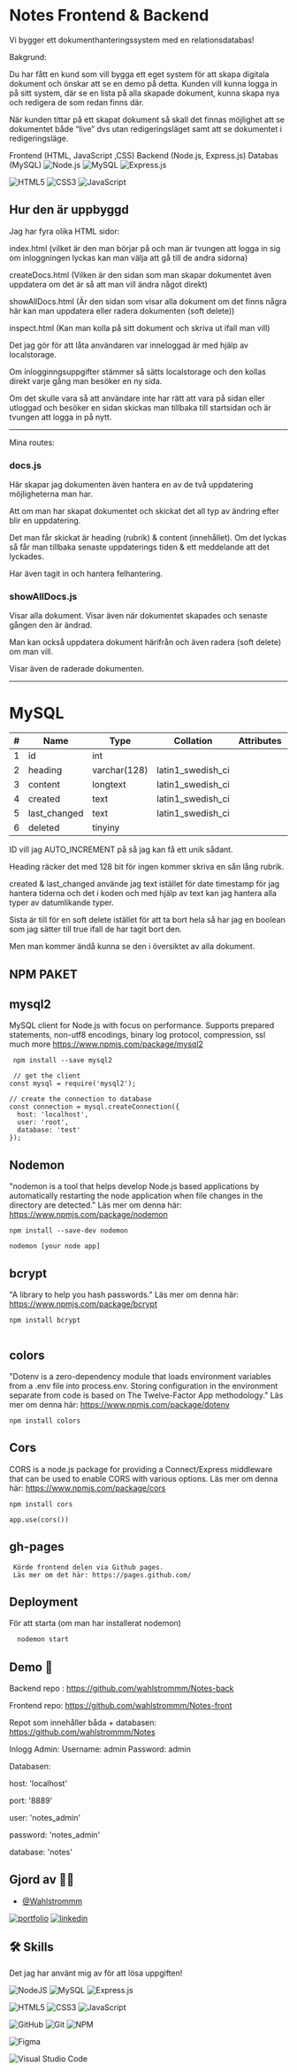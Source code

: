 
# Notes Frontend & Backend 

Vi bygger ett dokumenthanteringssystem med en relationsdatabas!

Bakgrund:

Du har fått en kund som vill bygga ett eget system för att skapa digitala dokument och önskar att se en demo på detta.
Kunden vill kunna logga in på sitt system, där se en lista på alla skapade dokument, kunna skapa nya och redigera de som redan finns där. 


När kunden tittar på ett skapat dokument så skall det finnas möjlighet att se dokumentet både “live” dvs utan redigeringsläget samt att se dokumentet i redigeringsläge.

Frontend (HTML, JavaScript ,CSS)
Backend (Node.js, Express.js)
Databas (MySQL)
![Node.js ](https://img.shields.io/badge/node.js-6DA55F?logo=node.js&logoColor=white&style=flat)
![MySQL](https://img.shields.io/badge/mysql-%2300f.svg?style=for-the-badge&logo=mysql&logoColor=white&style=flat)
![Express.js](https://img.shields.io/badge/express.js-%23404d59.svg?logo=express&logoColor=%2361DAFB&style=flat)

![HTML5](https://img.shields.io/badge/html5-%23E34F26.svg?logo=html5&logoColor=white&style=flat)
![CSS3](https://img.shields.io/badge/css3-%231572B6.svg?logo=css3&logoColor=white&style=flat)
![JavaScript](https://img.shields.io/badge/javascript-%23323330.svg?logo=javascript&logoColor=%23F7DF1E&style=flat)
## Hur den är uppbyggd

Jag har fyra olika HTML sidor:

index.html (vilket är den man börjar på och man är tvungen att logga in sig om inloggningen lyckas kan man välja att gå till de andra sidorna)

createDocs.html (Vilken är den sidan som man skapar dokumentet även uppdatera om det är så att man vill ändra något direkt)

showAllDocs.html (Är den sidan som visar alla dokument om det finns några här kan man uppdatera eller radera dokumenten (soft delete))

inspect.html (Kan man kolla på sitt dokument och skriva ut ifall man vill)

Det jag gör för att låta användaren var inneloggad är med hjälp av localstorage.

Om inlogginngsuppgifter stämmer så sätts localstorage och den kollas direkt varje gång man besöker en ny sida.

Om det skulle vara så att användare inte har rätt att vara på sidan eller utloggad och besöker en sidan skickas man tillbaka till startsidan och är tvungen att logga in på nytt.

----

Mina routes:

 ### docs.js
Här skapar jag dokumenten även hantera en av de två uppdatering möjligheterna man har. 

Att om man har skapat dokumentet och skickat det all typ av ändring efter blir en uppdatering.

Det man får skickat är heading (rubrik) & content (innehållet). Om det lyckas så får man tillbaka senaste uppdaterings tiden & ett meddelande att det lyckades.

Har även tagit in och hantera felhantering.

 ### showAllDocs.js
Visar alla dokument. Visar även när dokumentet skapades och senaste gången den är ändrad.

Man kan också uppdatera dokument härifrån och även radera (soft delete) om man vill.

Visar även de raderade dokumenten. 

---
# MySQL
| # | Name         | Type         | Collation         | Attributes | Null | Default | Comments | Extra          |
|---|--------------|--------------|-------------------|------------|------|---------|----------|----------------|
| 1 | id           | int          |                   |            | No   | None    |          | AUTO_INCREMENT |
| 2 | heading      | varchar(128) | latin1_swedish_ci |            | No   | None    |          |                |
| 3 | content      | longtext     | latin1_swedish_ci |            | Yes  | NULL    |          |                |
| 4 | created      | text         | latin1_swedish_ci |            | Yes  | NULL    |          |                |
| 5 | last_changed | text         | latin1_swedish_ci |            | Yes  | NULL    |          |                |
| 6 | deleted      | tinyiny      |                   |            | Yes  | NULL    |          |                |

ID vill jag AUTO_INCREMENT på så jag kan få ett unik sådant.

Heading räcker det med 128 bit för ingen kommer skriva en sån lång rubrik.

created & last_changed använde jag text istället för date timestamp för jag hantera tiderna och det i koden och med hjälp av text kan jag hantera alla typer av datumlikande typer.

Sista är till för en soft delete istället för att ta bort hela så har jag en boolean som jag sätter till true ifall de har tagit bort den.

Men man kommer ändå kunna se den i översiktet av alla dokument.
## NPM PAKET

  ## mysql2
 MySQL client for Node.js with focus on performance. Supports prepared statements, non-utf8 encodings, binary log protocol, compression, ssl much more
   https://www.npmjs.com/package/mysql2
```
 npm install --save mysql2
 
 // get the client
const mysql = require('mysql2');

// create the connection to database
const connection = mysql.createConnection({
  host: 'localhost',
  user: 'root',
  database: 'test'
});
 ```
 

## Nodemon
"nodemon is a tool that helps develop Node.js based applications by automatically restarting the node application when file changes in the directory are detected."
Läs mer om denna här: https://www.npmjs.com/package/nodemon
 ```
 npm install --save-dev nodemon 

 nodemon [your node app]
 ```
## bcrypt 

"A library to help you hash passwords." Läs mer om denna här: https://www.npmjs.com/package/bcrypt
```
npm install bcrypt


```
## colors 

"Dotenv is a zero-dependency module that loads environment variables from a .env file into process.env. Storing configuration in the environment separate from code is based on The Twelve-Factor App methodology."
Läs mer om denna här: https://www.npmjs.com/package/dotenv
```
npm install colors

```

 ## Cors
 CORS is a node.js package for providing a Connect/Express middleware that can be used to enable CORS with various options.
 Läs mer om denna här: https://www.npmjs.com/package/cors
 ```
 npm install cors

 app.use(cors())
  ```
 ## gh-pages
```
 Körde frontend delen via Github pages. 
 Läs mer om det här: https://pages.github.com/
 ```
## Deployment 

För att starta (om  man har installerat nodemon)

```bash
  nodemon start
```


## Demo 💾


Backend repo : https://github.com/wahlstrommm/Notes-back

Frontend repo: https://github.com/wahlstrommm/Notes-front

Repot som innehåller båda + databasen: https://github.com/wahlstrommm/Notes



Inlogg Admin: Username: admin Password: admin

Databasen: 

  host: 'localhost'

  port: '8889'

  user: 'notes_admin'
  
  password: 'notes_admin'
  
  database: 'notes'
  

## Gjord av 👨‍🏭

- [@Wahlstrommm](https://github.com/wahlstrommm)

[![portfolio](https://img.shields.io/badge/my_portfolio-000?style=for-the-badge&logo=ko-fi&logoColor=white)](https://wahlstrommm.github.io/magnus/)
[![linkedin](https://img.shields.io/badge/linkedin-0A66C2?style=for-the-badge&logo=linkedin&logoColor=white)](https://www.linkedin.com/in/magnus-vahlstrom/)


## 🛠 Skills
Det jag har använt mig av för att lösa uppgiften!

![NodeJS](https://img.shields.io/badge/node.js-6DA55F?style=for-the-badge&logo=node.js&logoColor=white)
![MySQL](https://img.shields.io/badge/mysql-%2300f.svg?style=for-the-badge&logo=mysql&logoColor=white)
![Express.js](https://img.shields.io/badge/express.js-%23404d59.svg?style=for-the-badge&logo=express&logoColor=%2361DAFB)

![HTML5](https://img.shields.io/badge/html5-%23E34F26.svg?style=for-the-badge&logo=html5&logoColor=white)
![CSS3](https://img.shields.io/badge/css3-%231572B6.svg?style=for-the-badge&logo=css3&logoColor=white)
![JavaScript](https://img.shields.io/badge/javascript-%23323330.svg?style=for-the-badge&logo=javascript&logoColor=%23F7DF1E)

![GitHub](https://img.shields.io/badge/github-%23121011.svg?style=for-the-badge&logo=github&logoColor=white)
![Git](https://img.shields.io/badge/git-%23F05033.svg?style=for-the-badge&logo=git&logoColor=white)
![NPM](https://img.shields.io/badge/NPM-%23000000.svg?style=for-the-badge&logo=npm&logoColor=white)

![Figma](https://img.shields.io/badge/figma-%23F24E1E.svg?style=for-the-badge&logo=figma&logoColor=white)

![Visual Studio Code](https://img.shields.io/badge/Visual%20Studio%20Code-0078d7.svg?style=for-the-badge&logo=visual-studio-code&logoColor=white)
